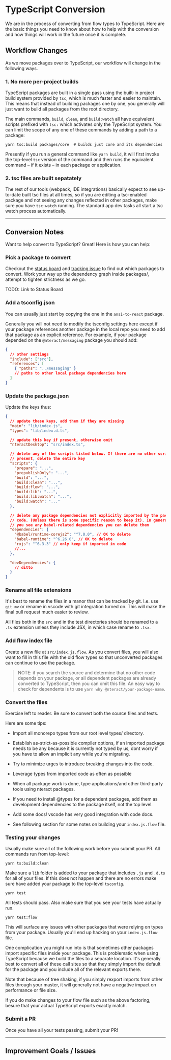 # TypeScript Conversion

We are in the process of converting from flow types to TypeScript. Here are the
basic things you need to know about how to help with the conversion and how
things will work in the future once it is complete.

## Workflow Changes

As we move packages over to TypeScript, our workflow will change in the
following ways.

### 1. No more per-project builds

TypeScript packages are built in a single pass using the built-in project build
system provided by `tsc`, which is much faster and easier to maintain. This
means that instead of building packages one by one, you generally will just want
to build all packages from the root directory.

The main commands, `build`, `clean`, and `build:watch` all have
equivalent scripts prefixed with `tsc:` which activates only the TypeScript
system. You can limit the scope of any one of these commands by adding a
path to a package:

    yarn tsc:build packages/core  # builds just core and its dependencies

Presently if you run a general command like `yarn build`, it will first invoke
the top-level `tsc` version of the command and then runs the equivalent command
– if it exists – in each package or application.

### 2. tsc files are built sepatately

The rest of our tools (webpack, IDE integrations) basically expect to see
up-to-date built tsc files at all times, so if you are editing a tsc-enabled
package and not seeing any changes reflected in other packages, make sure you
have `tsc:watch` running. The standard app dev tasks all start a tsc watch
process automatically.

---

## Conversion Notes

Want to help convert to TypeScript? Great! Here is how you can help:

### Pick a package to convert

Checkout the [status board](https://github.com/orgs/nteract/projects/13) and
[tracking issue](https://github.com/nteract/nteract/issues/3462) to find out
which packages to convert. Work your way up the dependency graph inside
packages/, attempt to tighten strictness as we go.

TODO: Link to Status Board

### Add a tsconfig.json

You can usually just start by copying the one in the `ansi-to-react` package.

Generally you will not need to modify the tsconfig settings here except if
your package references another package in the local repo you need to add
that package as an explicit reference. For example, if your package depended
on the `@nteract/messaging` package you should add:

```json
{
  // other settings
  "include": ["src"],
  "references": [
    { "paths": "../messaging" }
    // paths to other local package dependencies here
  ]
}
```

### Update the package.json

Update the keys thus:

```json
{
  // update these keys, add them if they are missing
  "main": "lib/index.js",
  "types": "lib/index.d.ts",

  // update this key if present, otherwise omit
  "nteractDesktop": "src/index.ts",

  // delete any of the scripts listed below. If there are no other scripts
  // present, delete the entire key
  "scripts": {
    "prepare": "...",
    "prepublishOnly": "...",
    "build": "...",
    "build:clean": "...",
    "build:flow": "...",
    "build:lib": "...",
    "build:lib:watch": "...",
    "build:watch": "..."
  },

  // delete any package dependencies not explicitly imported by the package
  // code. (Unless there is some specific reason to keep it). In general, if
  // you see any babel-related dependencies you can delete them
  "dependencies": {
    "@babel/runtime-corejs2": "^7.0.0", // OK to delete
    "babel-runtime": "^6.26.0", // OK to delete
    "rxjs": "^6.3.3" // only keep if imported in code
    //...
  },

  "devDependencies": {
    // ditto
  }
}
```

### Rename all file extensions

It's best to rename the files in a manor that can be tracked by git. I.e. use
`git mv` or rename in vscode with git integration turned on. This will make
the final pull request much easier to review.

All files both in the `src` and in the test directories should be renamed to a
`.ts` extension unless they include JSX, in which case rename to `.tsx`.

### Add flow index file

Create a new file at `src/index.js.flow`. As you convert files, you will also
want to fill in this file with the old flow types so that unconverted packages
can continue to use the package.

> NOTE: if you search the source and determine that no other code depends on
> your package, or all dependent packages are already converted to TypeScript,
> then you can omit this file. An easy way to check for dependents is to use
> `yarn why @nteract/your-package-name`.

### Convert the files

Exercise left to reader. Be sure to convert both the source files and tests.

Here are some tips:

- Import all monorepo types from our root level types/ directory.

- Establish as-strict-as-possible compiler options, if an imported package needs
  to be any because it is currently not typed by us, dont worry if you have to
  allow an implicit any while you're migrating.

- Try to minimize urges to introduce breaking changes into the code.

- Leverage types from imported code as often as possible

- When all package work is done, type applications/and other third-party tools
  using nteract packages.

- If you need to install @types for a dependent packages, add them as development
  dependencies to the package itself, not the top level.

- Add some docs! vscode has very good integration with code docs.

- See following section for some notes on building your `index.js.flow` file.

### Testing your changes

Usually make sure all of the following work before you submit your PR.
All commands run from top-level:

    yarn ts:build:clean

Make sure a `lib` folder is added to your package that includes `.js` and
`.d.ts` for all of your files. If this does not happen and there are no errors
make sure have added your package to the top-level `tsconfig`.

    yarn test

All tests should pass. Also make sure that you see your tests have actually
run.

    yarn test:flow

This will surface any issues with other packages that were relying on types
from your package. Usually you'll end up hacking on your `index.js.flow` file.

One complication you might run into is that sometimes other packages import
specific files inside your package. This is problematic when using TypeScript
because we build the files to a separate location. It's generally best to
convert all of these call sites so that they simply import the default for the
package and you include all of the relevant exports there.

Note that because of tree shaking, if you simply rexport imports from other
files through your master, it will generally not have a negative impact on
performance or file size.

If you do make changes to your flow file such as the above factoring, besure
that your actual TypeScript exports exactly match.

### Submit a PR

Once you have all your tests passing, submit your PR!

---

## Improvement Goals / Issues

